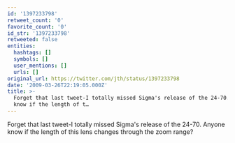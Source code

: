 ```yaml
---
id: '1397233798'
retweet_count: '0'
favorite_count: '0'
id_str: '1397233798'
retweeted: false
entities:
  hashtags: []
  symbols: []
  user_mentions: []
  urls: []
original_url: https://twitter.com/jth/status/1397233798
date: '2009-03-26T22:19:05.000Z'
title: >-
  Forget that last tweet-I totally missed Sigma's release of the 24-70. Anyone
  know if the length of t…
---
```


Forget that last tweet-I totally missed Sigma's release of the 24-70. Anyone know if the length of this lens changes through the zoom range?